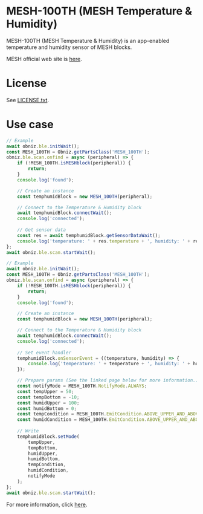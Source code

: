 # MESH-100TH (MESH Temperature & Humidity)
MESH-100TH (MESH Temperature & Humidity) is an app-enabled temperature and humidity sensor of MESH blocks.

MESH official web site is [here](https://meshprj.com/).

# License
See [LICENSE.txt]().

# Use case

```javascript
// Example
await obniz.ble.initWait();
const MESH_100TH = Obniz.getPartsClass('MESH_100TH');
obniz.ble.scan.onfind = async (peripheral) => {
    if (!MESH_100TH.isMESHblock(peripheral)) {
        return;
    }
    console.log('found');

    // Create an instance
    const temphumidBlock = new MESH_100TH(peripheral);

    // Connect to the Temperature & Humidity block
    await temphumidBlock.connectWait();
    console.log('connected');
    
    // Get sensor data
    const res = await temphumidBlock.getSensorDataWait();
    console.log('temperature: ' + res.temperature + ', humidity: ' + res.humidity);
};
await obniz.ble.scan.startWait();

```

```javascript
// Example
await obniz.ble.initWait();
const MESH_100TH = Obniz.getPartsClass('MESH_100TH');
obniz.ble.scan.onfind = async (peripheral) => {
    if (!MESH_100TH.isMESHblock(peripheral)) {
        return;
    }
    console.log('found');

    // Create an instance
    const temphumidBlock = new MESH_100TH(peripheral);

    // Connect to the Temperature & Humidity block
    await temphumidBlock.connectWait();
    console.log('connected');
    
    // Set event handler
    temphumidBlock.onSensorEvent = ((temperature, humidity) => {
        console.log('temperature: ' + temperature + ', humidity: ' + humidity);
    });

    // Prepare params (See the linked page below for more information.)
    const notifyMode = MESH_100TH.NotifyMode.ALWAYS;
    const tempUpper = 50;
    const tempBottom = -10;
    const humidUpper = 100;
    const humidBottom = 0;
    const tempCondition = MESH_100TH.EmitCondition.ABOVE_UPPER_AND_ABOVE_BOTTOM;
    const humidCondition = MESH_100TH.EmitCondition.ABOVE_UPPER_AND_ABOVE_BOTTOM;
    
    // Write
    temphumidBlock.setMode(
        tempUpper,
        tempBottom,
        humidUpper,
        humidBottom,
        tempCondition,
        humidCondition,
        notifyMode
    );
};
await obniz.ble.scan.startWait();

```

For more information, click [here](https://developer.meshprj.com/).
